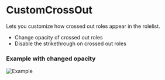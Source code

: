 ﻿# CustomCrossOut
Lets you customize how crossed out roles appear in the rolelist.

- Change opacity of crossed out roles
- Disable the strikethrough on crossed out roles

### Example with changed opacity
![Example](https://doggieli.cc/assets/images/customcrossout.png)
